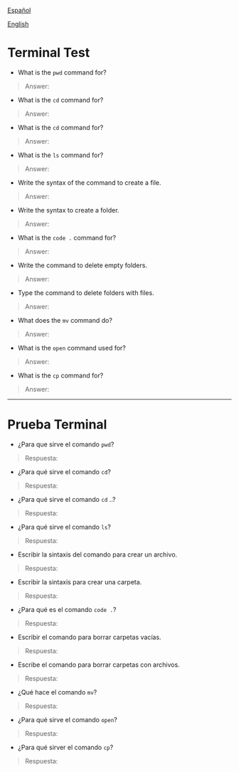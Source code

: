 [Español](#prueba-terminal)

[English](#terminal-test)

# Terminal Test

- What is the `pwd` command for?

> Answer:

- What is the `cd` command for?

> Answer:

- What is the `cd` command for?

> Answer:

- What is the `ls` command for?

> Answer:

- Write the syntax of the command to create a file.

> Answer:

- Write the syntax to create a folder.

> Answer:

- What is the `code .` command for?

> Answer:

- Write the command to delete empty folders.

> Answer:

- Type the command to delete folders with files.

> Answer:

- What does the `mv` command do?

> Answer:

- What is the `open` command used for?

> Answer:

- What is the `cp` command for?

> Answer:

---

# Prueba Terminal

- ¿Para que sirve el comando `pwd`?

> Respuesta:

- ¿Para qué sirve el comando `cd`?

> Respuesta:

- ¿Para qué sirve el comando `cd` ..?

> Respuesta:

- ¿Para qué sirve el comando `ls`?

> Respuesta:

- Escribir la sintaxis del comando para crear un archivo.

> Respuesta:

- Escribir la sintaxis para crear una carpeta.

> Respuesta:

- ¿Para qué es el comando `code .`?

> Respuesta:

- Escribir el comando para borrar carpetas vacías.

> Respuesta:

- Escribe el comando para borrar carpetas con archivos.

> Respuesta:

- ¿Qué hace el comando `mv`?

> Respuesta:

- ¿Para qué sirve el comando `open`?

> Respuesta:

- ¿Para qué sirver el comando `cp`?

> Respuesta:
